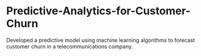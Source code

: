 # Predictive-Analytics-for-Customer-Churn
 Developed a predictive model using machine learning algorithms to forecast customer churn in a telecommunications company.
